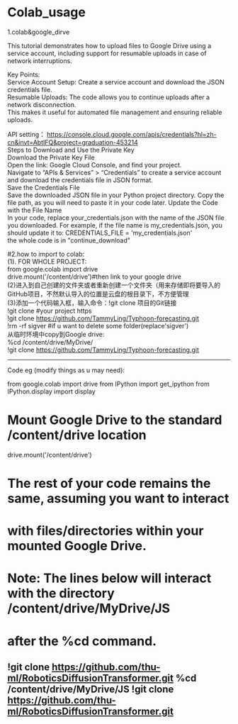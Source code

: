 # Colab_usage
1.colab&amp;google_dirve  

This tutorial demonstrates how to upload files to Google Drive using a service account, including support for resumable uploads in case of network interruptions.  

Key Points:  
Service Account Setup: Create a service account and download the JSON credentials file.  
Resumable Uploads: The code allows you to continue uploads after a network disconnection.  
This makes it useful for automated file management and ensuring reliable uploads.  

API setting：  https://console.cloud.google.com/apis/credentials?hl=zh-cn&invt=AbtIFQ&project=graduation-453214  
Steps to Download and Use the Private Key  
Download the Private Key File  
Open the link: Google Cloud Console, and find your project.  
Navigate to “APIs & Services” > “Credentials” to create a service account and download the credentials file in JSON format.  
Save the Credentials File  
Save the downloaded JSON file in your Python project directory. Copy the file path, as you will need to paste it in your code later.
Update the Code with the File Name  
In your code, replace your_credentials.json with the name of the JSON file you downloaded. For example, if the file name is my_credentials.json, you should update it to:
CREDENTIALS_FILE = 'my_credentials.json'  
the whole code is in "continue_download"

#2.how to import to colab:  
(1). FOR WHOLE PROJECT:  
from google.colab import drive  
drive.mount('/content/drive')#then link to your google drive    
(2)进入到自己创建的文件夹或者重新创建一个文件夹（用来存储即将要导入的GitHub项目，不然默认导入的位置是云盘的根目录下，不方便管理  
(3)添加一个代码输入框，输入命令：!git clone 项目的Git链接  
!git clone #your project https  
!git clone https://github.com/TammyLing/Typhoon-forecasting.git  
!rm -rf sigver #if u want to delete some folder(replace'sigver')    
从临时环境中copy到Google drive:  
%cd /content/drive/MyDrive/  
!git clone https://github.com/TammyLing/Typhoon-forecasting.git

---------------------
Code eg (modify things as u may need):  

from google.colab import drive
from IPython import get_ipython
from IPython.display import display

# Mount Google Drive to the standard /content/drive location
drive.mount('/content/drive')

# The rest of your code remains the same, assuming you want to interact
# with files/directories within your mounted Google Drive.
# Note: The lines below will interact with the directory /content/drive/MyDrive/JS
# after the %cd command.

!git clone https://github.com/thu-ml/RoboticsDiffusionTransformer.git
%cd /content/drive/MyDrive/JS
!git clone https://github.com/thu-ml/RoboticsDiffusionTransformer.git
----------------
